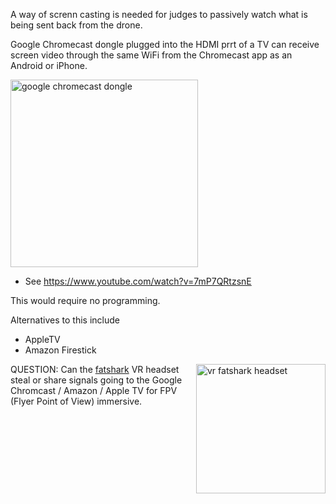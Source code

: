 A way of screnn casting is needed for judges to passively watch what is being sent back from the drone.

Google Chromecast dongle plugged into the HDMI prrt of a TV can 
receive screen video through the same WiFi from the Chromecast app as an Android or iPhone.

<img width="300" alt="google chromecast dongle" src="https://cloud.githubusercontent.com/assets/300046/12873822/435c404e-cd7c-11e5-9a03-a467e4465d58.png">

* See https://www.youtube.com/watch?v=7mP7QRtzsnE

This would require no programming.

Alternatives to this include

   * AppleTV
   * Amazon Firestick

<img align="right" width="207" alt="vr fatshark headset" src="https://cloud.githubusercontent.com/assets/300046/13028244/a96dbd1e-d226-11e5-8a30-65fe0d10326f.png">
QUESTION: Can the <a target="_blank" href="http://fatshark.com/">fatshark</a> VR headset steal or share signals going to the Google Chromcast / Amazon / Apple TV for FPV (Flyer Point of View) immersive.


